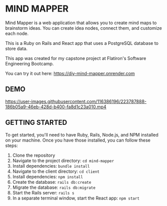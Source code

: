 # MIND MAPPER

Mind Mapper is a web application that allows you to create mind maps to brainstorm ideas. You can create idea nodes, connect them, and customize each node.

This is a Ruby on Rails and React app that uses a PostgreSQL database to store data.

This app was created for my capstone project at Flatiron's Software Engineering Bootcamp.

You can try it out here: https://diy-mind-mapper.onrender.com 

## DEMO

https://user-images.githubusercontent.com/116386196/223787888-186b05a9-46eb-428d-b400-fa8d1c23a010.mp4

## GETTING STARTED

To get started, you'll need to have Ruby, Rails, Node.js, and NPM installed on your machine. Once you have those installed, you can follow these steps:

1. Clone the repository
2. Navigate to the project directory: `cd mind-mapper`
3. Install dependencies: `bundle install`
4. Navigate to the client directory: `cd client`
5. Install dependencies: `npm install`
6. Create the database: `rails db:create`
7. Migrate the database: `rails db:migrate`
8. Start the Rails server: `rails s`
9. In a separate terminal window, start the React app: `npm start`
